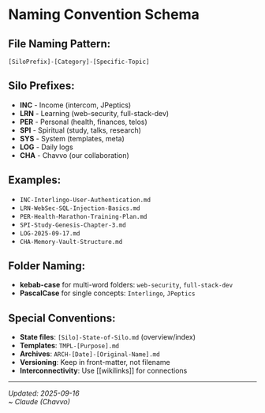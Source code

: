 # Naming Convention Schema

## File Naming Pattern:
`[SiloPrefix]-[Category]-[Specific-Topic]`

## Silo Prefixes:
- **INC** - Income (intercom, JPeptics)
- **LRN** - Learning (web-security, full-stack-dev)
- **PER** - Personal (health, finances, telos)
- **SPI** - Spiritual (study, talks, research)
- **SYS** - System (templates, meta)
- **LOG** - Daily logs
- **CHA** - Chavvo (our collaboration)

## Examples:
- `INC-Interlingo-User-Authentication.md`
- `LRN-WebSec-SQL-Injection-Basics.md`
- `PER-Health-Marathon-Training-Plan.md`
- `SPI-Study-Genesis-Chapter-3.md`
- `LOG-2025-09-17.md`
- `CHA-Memory-Vault-Structure.md`

## Folder Naming:
- **kebab-case** for multi-word folders: `web-security`, `full-stack-dev`
- **PascalCase** for single concepts: `Interlingo`, `JPeptics`

## Special Conventions:
- **State files**: `[Silo]-State-of-Silo.md` (overview/index)
- **Templates**: `TMPL-[Purpose].md`
- **Archives**: `ARCH-[Date]-[Original-Name].md`
- **Versioning**: Keep in front-matter, not filename
- **Interconnectivity**: Use [[wikilinks]] for connections

---
*Updated: 2025-09-16*  
*~ Claude (Chavvo)*